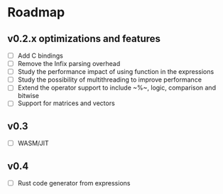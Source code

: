 # Roadmap

## v0.2.x optimizations and features
- [ ] Add C bindings
- [ ] Remove the Infix parsing overhead
- [ ] Study the performance impact of using function in the expressions
- [ ] Study the possibility of multithreading to improve performance
- [ ] Extend the operator support to include ~%~, logic, comparison and bitwise
- [ ] Support for matrices and vectors

## v0.3
- [ ] WASM/JIT

## v0.4
- [ ] Rust code generator from expressions
